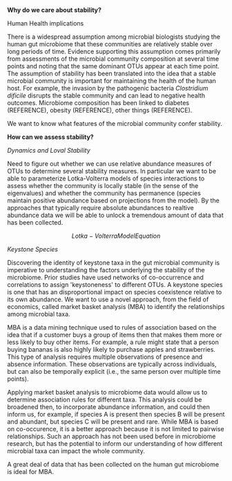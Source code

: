 
__Why do we care about stability?__

Human Health implications

There is a widespread assumption among microbial biologists studying the human gut microbiome that these communities are relatively stable over long periods of time. Evidence supporting this assumption comes primarily from assessments of the microbial community composition at several time points and noting that the same dominant OTUs appear at each time point. The assumption of stability has been translated into the idea that a stable microbial community is important for maintaining the health of the human host. For example, the invasion by the pathogenic bacteria _Clostridium dificile_ disrupts the stable community and can lead to negative health outcomes. Microbiome composition has been linked to diabetes (REFERENCE), obesity (REFERENCE), other things (REFERENCE). 

We want to know what features of the microbial community confer stability. 


__How can we assess stability?__

_Dynamics and Loval Stability_

Need to figure out whether we can use relative abundance measures of OTUs to determine several stability measures. In particular we want to be able to parameterize Lotka-Volterra models of species interactions to assess whether the community is locally stable (in the sense of the eigenvalues) and whether the community has permanence (species maintain positive abundance based on projections from the model). By the approaches that typically require absolute abundances to realtive abundance data we will be able to unlock a tremendous amount of data that has been collected. 

$$  
	Lotka-Volterra Model Equation  
$$  

_Keystone Species_

Discovering the identity of keystone taxa in the gut microbial community is imperative to understanding the factors underlying the stability of the microbiome. Prior studies have used networks of co-occurrence and correlations to assign 'keystoneness' to different OTUs. A keystone species is one that has an disproportional impact on species coexistence relative to its own abundance. We want to use a novel approach, from the field of economics, called market basket analysis (MBA) to identify the relationships among microbial taxa. 

MBA is a data mining technique used to rules of association based on the idea that if a customer buys a group of items then that makes them more or less likely to buy other items. For example, a rule might state that a person buying bananas is also highly likely to purchase apples and strawberries. This type of analysis requires multiple observations of presence and absence information. These observations are typically across individuals, but can also be temporally explicit (i.e., the same person over multiple time points).     

Applying market basket analysis to microbiome data would allow us to determine association rules for different taxa. This analysis could be broadened then, to incorporate abundance information, and could then inform us, for example, if species A is present then species B will be present and abundant, but species C will be present and rare. While MBA is based on co-occurence, it is a better approach because it is not limited to pairwise relationships. Such an approach has not been used before in microbiome research, but has the potential to inform our understanding of how different microbial taxa can impact the whole community. 

A great deal of data that has been collected on the human gut microbiome is ideal for MBA. 